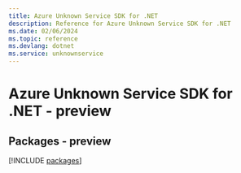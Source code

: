 ```yaml
---
title: Azure Unknown Service SDK for .NET
description: Reference for Azure Unknown Service SDK for .NET
ms.date: 02/06/2024
ms.topic: reference
ms.devlang: dotnet
ms.service: unknownservice
---
```

# Azure Unknown Service SDK for .NET - preview
## Packages - preview
[!INCLUDE [packages](unknown-service-index.md)]